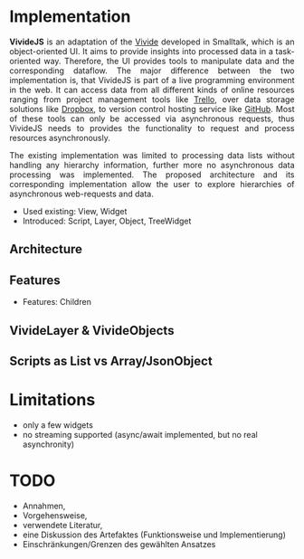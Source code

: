 <style>
p {
  max-width: 800px;
  text-align: justify;
}
</style>

# Implementation
<strong>VivideJS</strong> is an adaptation of the [Vivide](http://www.hpi.uni-potsdam.de/hirschfeld/publications/media/TaeumelSteinertHirschfeld_2012_TheVivideProgrammingEnvironment_AcmDL.pdf) developed in Smalltalk, which is an object-oriented UI. It aims to provide insights into processed data in a task-oriented way. Therefore, the UI provides tools to manipulate data and the corresponding dataflow. The major difference between the two implementation is, that VivideJS is part of a live programming environment in the web. It can access data from all different kinds of online resources ranging from project management tools like [Trello](https://trello.com/), over data storage solutions like [Dropbox](https://www.dropbox.com/de/), to version control hosting service like [GitHub](https://github.com/). Most of these tools can only be accessed via asynchronous requests, thus VivideJS needs to provides the functionality to request and process resources asynchronously.

The existing implementation was limited to processing data lists without handling any hierarchy information, further more no asynchronous data processing was implemented. The proposed architecture and its corresponding implementation allow the user to explore hierarchies of asynchronous web-requests and data. 

- Used existing: View, Widget
- Introduced: Script, Layer, Object, TreeWidget


## Architecture

## Features
- Features: Children

## VivideLayer & VivideObjects

## Scripts as List vs Array/JsonObject

# Limitations
- only a few widgets
- no streaming supported (async/await implemented, but no real asynchronity)



# TODO
- Annahmen,
- Vorgehensweise,
- verwendete Literatur,
- eine Diskussion des Artefaktes (Funktionsweise und Implementierung)
- Einschränkungen/Grenzen des gewählten Ansatzes
